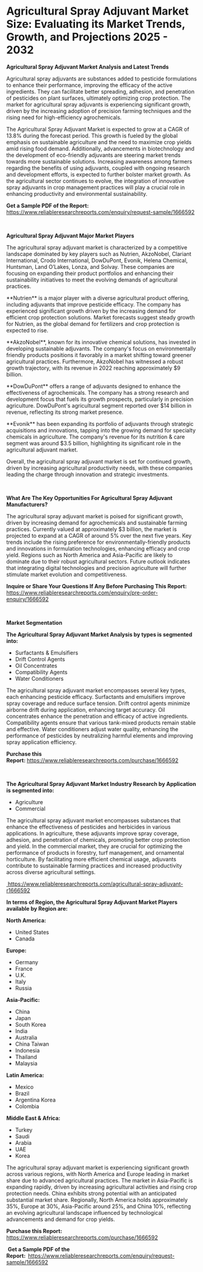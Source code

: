 <p><h1>Agricultural Spray Adjuvant Market Size: Evaluating its Market Trends, Growth, and Projections 2025 - 2032</h1></p><p><strong>Agricultural Spray Adjuvant Market Analysis and Latest Trends</strong></p>
<p><p>Agricultural spray adjuvants are substances added to pesticide formulations to enhance their performance, improving the efficacy of the active ingredients. They can facilitate better spreading, adhesion, and penetration of pesticides on plant surfaces, ultimately optimizing crop protection. The market for agricultural spray adjuvants is experiencing significant growth, driven by the increasing adoption of precision farming techniques and the rising need for high-efficiency agrochemicals.</p><p>The Agricultural Spray Adjuvant Market is expected to grow at a CAGR of 13.8% during the forecast period. This growth is fueled by the global emphasis on sustainable agriculture and the need to maximize crop yields amid rising food demand. Additionally, advancements in biotechnology and the development of eco-friendly adjuvants are steering market trends towards more sustainable solutions. Increasing awareness among farmers regarding the benefits of using adjuvants, coupled with ongoing research and development efforts, is expected to further bolster market growth. As the agricultural sector continues to evolve, the integration of innovative spray adjuvants in crop management practices will play a crucial role in enhancing productivity and environmental sustainability.</p></p>
<p><strong>Get a Sample PDF of the Report:&nbsp;</strong> <a href="https://www.reliableresearchreports.com/enquiry/request-sample/1666592?utm_campaign=3508&utm_medium=2&utm_source=Github&utm_content=ia&utm_term=16042025&utm_id=agricultural-spray-adjuvant">https://www.reliableresearchreports.com/enquiry/request-sample/1666592</a></p>
<p>&nbsp;</p>
<p><strong>Agricultural Spray Adjuvant Major Market Players</strong></p>
<p><p>The agricultural spray adjuvant market is characterized by a competitive landscape dominated by key players such as Nutrien, AkzoNobel, Clariant International, Crodo International, DowDuPont, Evonik, Helena Chemical, Huntsman, Land O’Lakes, Lonza, and Solvay. These companies are focusing on expanding their product portfolios and enhancing their sustainability initiatives to meet the evolving demands of agricultural practices.</p><p>**Nutrien** is a major player with a diverse agricultural product offering, including adjuvants that improve pesticide efficacy. The company has experienced significant growth driven by the increasing demand for efficient crop protection solutions. Market forecasts suggest steady growth for Nutrien, as the global demand for fertilizers and crop protection is expected to rise.</p><p>**AkzoNobel**, known for its innovative chemical solutions, has invested in developing sustainable adjuvants. The company's focus on environmentally friendly products positions it favorably in a market shifting toward greener agricultural practices. Furthermore, AkzoNobel has witnessed a robust growth trajectory, with its revenue in 2022 reaching approximately $9 billion.</p><p>**DowDuPont** offers a range of adjuvants designed to enhance the effectiveness of agrochemicals. The company has a strong research and development focus that fuels its growth prospects, particularly in precision agriculture. DowDuPont's agricultural segment reported over $14 billion in revenue, reflecting its strong market presence.</p><p>**Evonik** has been expanding its portfolio of adjuvants through strategic acquisitions and innovations, tapping into the growing demand for specialty chemicals in agriculture. The company's revenue for its nutrition & care segment was around $3.5 billion, highlighting its significant role in the agricultural adjuvant market.</p><p>Overall, the agricultural spray adjuvant market is set for continued growth, driven by increasing agricultural productivity needs, with these companies leading the charge through innovation and strategic investments.</p></p>
<p>&nbsp;</p>
<p><strong>What Are The Key Opportunities For Agricultural Spray Adjuvant Manufacturers?</strong></p>
<p><p>The agricultural spray adjuvant market is poised for significant growth, driven by increasing demand for agrochemicals and sustainable farming practices. Currently valued at approximately $3 billion, the market is projected to expand at a CAGR of around 5% over the next five years. Key trends include the rising preference for environmentally-friendly products and innovations in formulation technologies, enhancing efficacy and crop yield. Regions such as North America and Asia-Pacific are likely to dominate due to their robust agricultural sectors. Future outlook indicates that integrating digital technologies and precision agriculture will further stimulate market evolution and competitiveness.</p></p>
<p><strong>Inquire or Share Your Questions If Any Before Purchasing This Report:</strong> <a href="https://www.reliableresearchreports.com/enquiry/pre-order-enquiry/1666592?utm_campaign=3508&utm_medium=2&utm_source=Github&utm_content=ia&utm_term=16042025&utm_id=agricultural-spray-adjuvant">https://www.reliableresearchreports.com/enquiry/pre-order-enquiry/1666592</a></p>
<p>&nbsp;</p>
<p><strong>Market Segmentation</strong></p>
<p><strong>The Agricultural Spray Adjuvant Market Analysis by types is segmented into:</strong></p>
<p><ul><li>Surfactants & Emulsifiers</li><li>Drift Control Agents</li><li>Oil Concentrates</li><li>Compatibility Agents</li><li>Water Conditioners</li></ul></p>
<p><p>The agricultural spray adjuvant market encompasses several key types, each enhancing pesticide efficacy. Surfactants and emulsifiers improve spray coverage and reduce surface tension. Drift control agents minimize airborne drift during application, enhancing target accuracy. Oil concentrates enhance the penetration and efficacy of active ingredients. Compatibility agents ensure that various tank-mixed products remain stable and effective. Water conditioners adjust water quality, enhancing the performance of pesticides by neutralizing harmful elements and improving spray application efficiency.</p></p>
<p><strong>Purchase this Report:&nbsp;</strong><a href="https://www.reliableresearchreports.com/purchase/1666592?utm_campaign=3508&utm_medium=2&utm_source=Github&utm_content=ia&utm_term=16042025&utm_id=agricultural-spray-adjuvant">https://www.reliableresearchreports.com/purchase/1666592</a></p>
<p>&nbsp;</p>
<p><strong>The Agricultural Spray Adjuvant Market Industry Research by Application is segmented into:</strong></p>
<p><ul><li>Agriculture</li><li>Commercial</li></ul></p>
<p><p>The agricultural spray adjuvant market encompasses substances that enhance the effectiveness of pesticides and herbicides in various applications. In agriculture, these adjuvants improve spray coverage, adhesion, and penetration of chemicals, promoting better crop protection and yield. In the commercial market, they are crucial for optimizing the performance of products in forestry, turf management, and ornamental horticulture. By facilitating more efficient chemical usage, adjuvants contribute to sustainable farming practices and increased productivity across diverse agricultural settings.</p></p>
<p><a href="https://www.reliableresearchreports.com/agricultural-spray-adjuvant-r1666592?utm_campaign=3508&utm_medium=2&utm_source=Github&utm_content=ia&utm_term=16042025&utm_id=agricultural-spray-adjuvant">&nbsp;https://www.reliableresearchreports.com/agricultural-spray-adjuvant-r1666592</a></p>
<p><strong>In terms of Region, the Agricultural Spray Adjuvant Market Players available by Region are:</strong></p>
<p>
    <p> <strong> North America: </strong>
        <ul>
            <li>United States</li>
            <li>Canada</li>
        </ul>
        </p> 
    <p> <strong> Europe: </strong>
        <ul>
            <li>Germany</li>
            <li>France</li>
            <li>U.K.</li>
            <li>Italy</li>
            <li>Russia</li>
        </ul>
        </p> 
    <p> <strong> Asia-Pacific: </strong>
        <ul>
            <li>China</li>
            <li>Japan</li>
            <li>South Korea</li>
            <li>India</li>
            <li>Australia</li>
            <li>China Taiwan</li>
            <li>Indonesia</li>
            <li>Thailand</li>
            <li>Malaysia</li>
        </ul>
        </p> 
    <p> <strong> Latin America: </strong>
        <ul>
            <li>Mexico</li>
            <li>Brazil</li>
            <li>Argentina Korea</li>
            <li>Colombia</li>
        </ul>
        </p> 
    <p> <strong> Middle East & Africa: </strong>
        <ul>
            <li>Turkey</li>
            <li>Saudi</li>
            <li>Arabia</li>
            <li>UAE</li>
            <li>Korea</li>
        </ul>
    </p>
    </p>
<p><p>The agricultural spray adjuvant market is experiencing significant growth across various regions, with North America and Europe leading in market share due to advanced agricultural practices. The market in Asia-Pacific is expanding rapidly, driven by increasing agricultural activities and rising crop protection needs. China exhibits strong potential with an anticipated substantial market share. Regionally, North America holds approximately 35%, Europe at 30%, Asia-Pacific around 25%, and China 10%, reflecting an evolving agricultural landscape influenced by technological advancements and demand for crop yields.</p></p>
<p><strong>Purchase this Report: </strong><a href="https://www.reliableresearchreports.com/purchase/1666592?utm_campaign=3508&utm_medium=2&utm_source=Github&utm_content=ia&utm_term=16042025&utm_id=agricultural-spray-adjuvant">https://www.reliableresearchreports.com/purchase/1666592</a></p>
<p>&nbsp;<strong>Get a Sample PDF of the Report:&nbsp;&nbsp;</strong><a href="https://www.reliableresearchreports.com/enquiry/request-sample/1666592?utm_campaign=3508&utm_medium=2&utm_source=Github&utm_content=ia&utm_term=16042025&utm_id=agricultural-spray-adjuvant">https://www.reliableresearchreports.com/enquiry/request-sample/1666592</a></p>
<p><strong></strong></p>
<p><p></p><p></p><p></p></p>